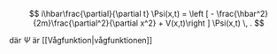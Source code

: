 $$
i\hbar\frac{\partial}{\partial t} \Psi(x,t) = \left [ - \frac{\hbar^2}{2m}\frac{\partial^2}{\partial x^2} + V(x,t)\right ] \Psi(x,t) \, .
$$

där $\Psi$ är [[Vågfunktion|vågfunktionen]]